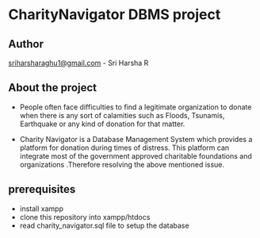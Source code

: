 # CharityNavigator DBMS project
## Author
 sriharsharaghu1@gmail.com - Sri Harsha R

## About the project

- People often face difficulties to find a legitimate organization to donate when there is any sort of calamities such as Floods, Tsunamis, Earthquake or any kind of donation for that matter.  
 
- Charity Navigator is a Database Management System which provides a platform for donation during times of distress. This platform can integrate most of the government approved charitable foundations and organizations .Therefore resolving the above mentioned issue. 

## prerequisites

- install xampp
- clone this repository into xampp/htdocs
- read charity_navigator.sql file to setup the database
